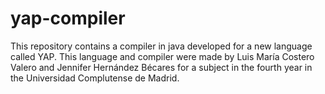 # yap-compiler
This repository contains a compiler in java developed for a new language called YAP. This language and compiler were made by Luis María Costero Valero and Jennifer Hernández Bécares for a subject in the fourth year in the Universidad Complutense de Madrid. 
